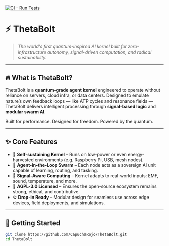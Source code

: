 [![CI - Run Tests](https://github.com/CapuchaRojo/thetabolt/actions/workflows/pytest.yml/badge.svg)](https://github.com/CapuchaRojo/thetabolt/actions/workflows/pytest.yml)

# ⚡️ ThetaBolt

> _The world's first quantum-inspired AI kernel built for zero-infrastructure autonomy, signal-driven computation, and radical sustainability._

---

## 🔥 What is ThetaBolt?

ThetaBolt is a **quantum-grade agent kernel** engineered to operate without reliance on servers, cloud infra, or data centers. Designed to emulate nature’s own feedback loops — like ATP cycles and resonance fields — ThetaBolt delivers intelligent processing through **signal-based logic** and **modular swarm AI**.

Built for performance. Designed for freedom. Powered by the quantum.

---

## ✨ Core Features

- 🔋 **Self-sustaining Kernel** – Runs on low-power or even energy-harvested environments (e.g. Raspberry Pi, USB, mesh nodes).
- 🧠 **Agent-in-the-Loop Swarm** – Each node acts as a sovereign AI unit capable of learning, routing, and tasking.
- 🧲 **Signal-Aware Computing** – Kernel adapts to real-world inputs: EMF, sound, temperature, and more.
- 🔐 **AGPL-3.0 Licensed** – Ensures the open-source ecosystem remains strong, ethical, and contributive.
- ⚙️ **Drop-in Ready** – Modular design for seamless use across edge devices, field deployments, and simulations.

---

## 🚀 Getting Started

```bash
git clone https://github.com/CapuchaRojo/ThetaBolt.git
cd ThetaBolt
